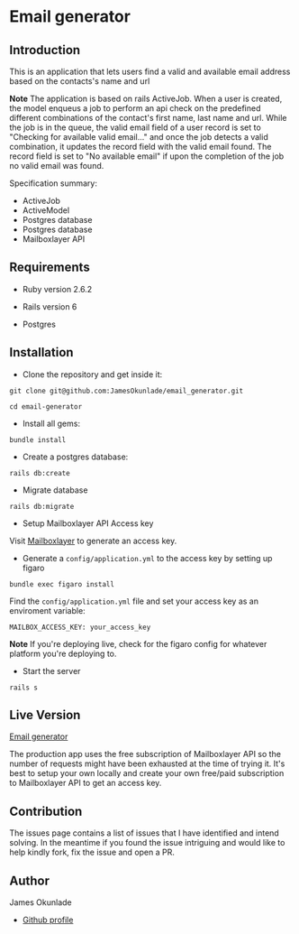 # Email generator 

## Introduction

This is an application that lets users find a valid and available email address based on the contacts's name and url


**Note** The application is based on rails ActiveJob. When a user is created, the model enqueus a job to perform an api check on the predefined different combinations of the contact's first name, last name and url. While the job is in the queue, the valid email field of a user record is set to "Checking for available valid email..." and once the job detects a valid combination, it updates the record field with the valid email found. The record field is set to "No available email" if upon the completion of the job no valid email was found.


Specification summary:

- ActiveJob
- ActiveModel
- Postgres database 
- Postgres database
- Mailboxlayer API

## Requirements

- Ruby version 2.6.2

- Rails version 6

- Postgres

## Installation

- Clone the repository and get inside it:

```
git clone git@github.com:JamesOkunlade/email_generator.git

cd email-generator
```

- Install all gems:

```
bundle install
```

- Create a postgres database:

```
rails db:create
```

- Migrate database

```
rails db:migrate
```

- Setup Mailboxlayer API Access key

Visit [Mailboxlayer](https://mailboxlayer.com/) to generate an access key.

- Generate a `config/application.yml` to the access key by setting up figaro

```
bundle exec figaro install
```

Find the `config/application.yml` file and set your access key as an enviroment variable:

`MAILBOX_ACCESS_KEY: your_access_key`

**Note** If you're deploying live, check for the figaro config for whatever platform you're deploying to.


- Start the server

```
rails s
```

## Live Version

[Email generator](https://morning-woodland-12792.herokuapp.com/)

The production app uses the free subscription of Mailboxlayer API so the number of requests might have been exhausted at the time of trying it. It's best to setup your own locally and create your own free/paid subscription to Mailboxlayer API to get an access key.

## Contribution

The issues page contains a list of issues that I have identified and intend solving. In the meantime if you found the issue intriguing and would like to help kindly fork, fix the issue and open a PR.

## Author

James Okunlade

- [Github profile](https://github.com/JamesOkunlade)
